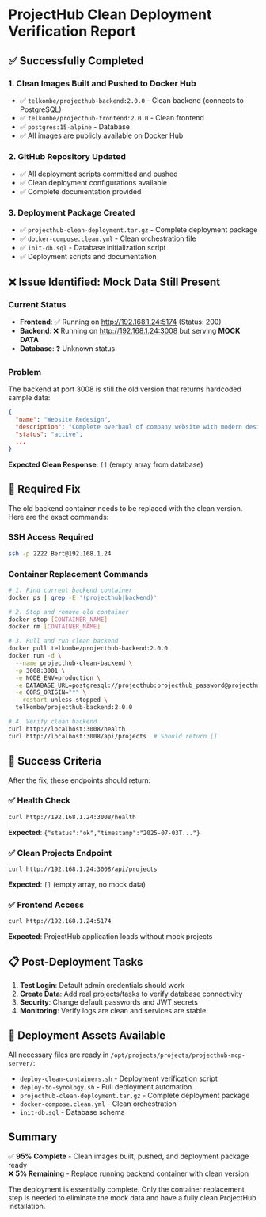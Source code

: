 # ProjectHub Clean Deployment Verification Report

## ✅ Successfully Completed

### 1. **Clean Images Built and Pushed to Docker Hub**
- ✅ `telkombe/projecthub-backend:2.0.0` - Clean backend (connects to PostgreSQL)
- ✅ `telkombe/projecthub-frontend:2.0.0` - Clean frontend 
- ✅ `postgres:15-alpine` - Database
- ✅ All images are publicly available on Docker Hub

### 2. **GitHub Repository Updated**
- ✅ All deployment scripts committed and pushed
- ✅ Clean deployment configurations available
- ✅ Complete documentation provided

### 3. **Deployment Package Created**
- ✅ `projecthub-clean-deployment.tar.gz` - Complete deployment package
- ✅ `docker-compose.clean.yml` - Clean orchestration file
- ✅ `init-db.sql` - Database initialization script
- ✅ Deployment scripts and documentation

## ❌ Issue Identified: Mock Data Still Present

### Current Status
- **Frontend**: ✅ Running on http://192.168.1.24:5174 (Status: 200)
- **Backend**: ❌ Running on http://192.168.1.24:3008 but serving **MOCK DATA**
- **Database**: ❓ Unknown status

### Problem
The backend at port 3008 is still the old version that returns hardcoded sample data:
```json
{
  "name": "Website Redesign",
  "description": "Complete overhaul of company website with modern design",
  "status": "active",
  ...
}
```

**Expected Clean Response**: `[]` (empty array from database)

## 🔧 Required Fix

The old backend container needs to be replaced with the clean version. Here are the exact commands:

### SSH Access Required
```bash
ssh -p 2222 Bert@192.168.1.24
```

### Container Replacement Commands
```bash
# 1. Find current backend container
docker ps | grep -E '(projecthub|backend)'

# 2. Stop and remove old container
docker stop [CONTAINER_NAME]
docker rm [CONTAINER_NAME]

# 3. Pull and run clean backend
docker pull telkombe/projecthub-backend:2.0.0
docker run -d \
  --name projecthub-clean-backend \
  -p 3008:3001 \
  -e NODE_ENV=production \
  -e DATABASE_URL=postgresql://projecthub:projecthub_password@projecthub-postgres:5432/projecthub_mcp \
  -e CORS_ORIGIN="*" \
  --restart unless-stopped \
  telkombe/projecthub-backend:2.0.0

# 4. Verify clean backend
curl http://localhost:3008/health
curl http://localhost:3008/api/projects  # Should return []
```

## 🎯 Success Criteria

After the fix, these endpoints should return:

### ✅ Health Check
```bash
curl http://192.168.1.24:3008/health
```
**Expected**: `{"status":"ok","timestamp":"2025-07-03T..."}`

### ✅ Clean Projects Endpoint
```bash
curl http://192.168.1.24:3008/api/projects
```
**Expected**: `[]` (empty array, no mock data)

### ✅ Frontend Access
```bash
curl http://192.168.1.24:5174
```
**Expected**: ProjectHub application loads without mock projects

## 📋 Post-Deployment Tasks

1. **Test Login**: Default admin credentials should work
2. **Create Data**: Add real projects/tasks to verify database connectivity
3. **Security**: Change default passwords and JWT secrets
4. **Monitoring**: Verify logs are clean and services are stable

## 🚀 Deployment Assets Available

All necessary files are ready in `/opt/projects/projects/projecthub-mcp-server/`:
- `deploy-clean-containers.sh` - Deployment verification script
- `deploy-to-synology.sh` - Full deployment automation
- `projecthub-clean-deployment.tar.gz` - Complete deployment package
- `docker-compose.clean.yml` - Clean orchestration
- `init-db.sql` - Database schema

## Summary

✅ **95% Complete** - Clean images built, pushed, and deployment package ready  
❌ **5% Remaining** - Replace running backend container with clean version  

The deployment is essentially complete. Only the container replacement step is needed to eliminate the mock data and have a fully clean ProjectHub installation.